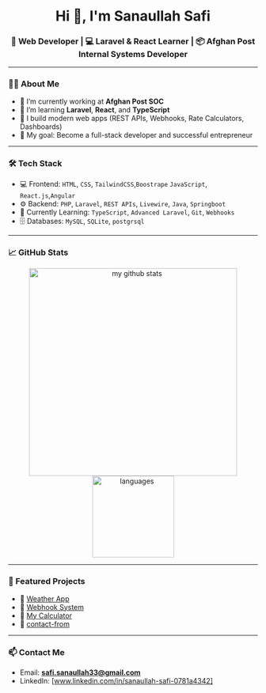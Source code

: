 <h1 align="center">Hi 👋, I'm Sanaullah Safi</h1>
<h3 align="center">🚀 Web Developer | 💻 Laravel & React Learner | 📦 Afghan Post Internal Systems Developer</h3>

---

### 👨‍💻 About Me

- 🔭 I’m currently working at **Afghan Post SOC**
- 🌱 I’m learning **Laravel**, **React**, and **TypeScript**
- 🚀 I build modern web apps (REST APIs, Webhooks, Rate Calculators, Dashboards)
- 🎯 My goal: Become a full-stack developer and successful entrepreneur


---

### 🛠️ Tech Stack

- 💻 Frontend: `HTML`, `CSS`, `TailwindCSS`,`Boostrape` `JavaScript`, `React.js`,`Angular`
- ⚙️ Backend: `PHP`, `Laravel`, `REST APIs`, `Livewire`, `Java`, `Springboot`
- 🧠 Currently Learning: `TypeScript`, `Advanced Laravel`, `Git`, `Webhooks`
- 🗄️ Databases: `MySQL`, `SQLite`, `postgrsql`

---

### 📈 GitHub Stats

<p align="center">
  <img src="https://github-readme-stats.vercel.app/api?username=Sanaullah487&show_icons=true&theme=tokyonight" alt="my github stats" width="420"/>
  <img src="https://github-readme-stats.vercel.app/api/top-langs/?username=Sanaullah487&layout=compact&theme=tokyonight" alt="languages" height="165">
</p>

---

### 📌 Featured Projects

- 🔗 [Weather App](https://github.com/Sanaullah487/weather-app)
- 🔗 [Webhook System](https://github.com/Sanaullah487/webhook-system)
- 🔗 [My Calculator](https://github.com/Sanaullah487/my-calculator)
- 🔗 [contact-from](https://github.com/Sanaullah487/contact-form)

---

### 📫 Contact Me

- Email: **safi.sanaullah33@gmail.com**
- LinkedIn: [www.linkedin.com/in/sanaullah-safi-0781a4342]
